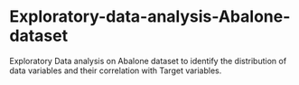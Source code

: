 # Exploratory-data-analysis-Abalone-dataset
Exploratory Data analysis on Abalone dataset to identify the distribution of data variables and their correlation with Target variables.
